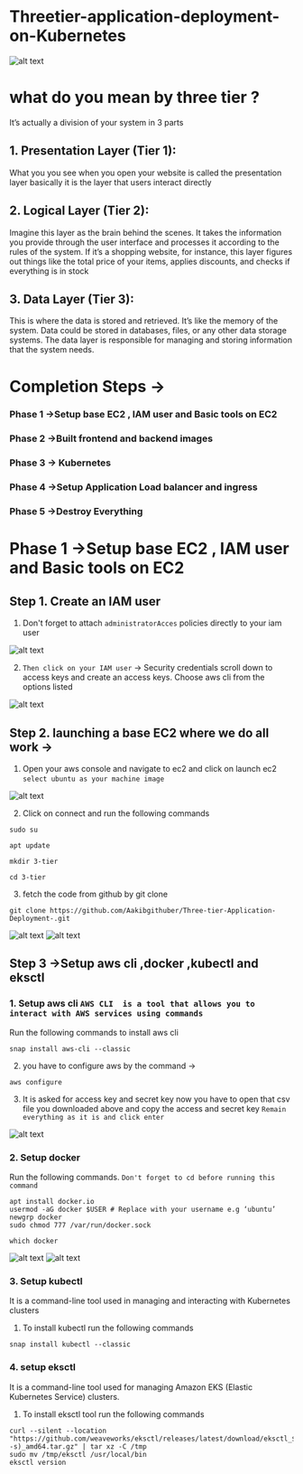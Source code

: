 # Threetier-application-deployment-on-Kubernetes

![alt text](three-app-deployment-image.gif)

# what do you mean by three tier ?
It’s actually a division of your system in 3 parts

## 1. Presentation Layer (Tier 1):
What you you see when you open your website is called the presentation layer basically it is the layer that users interact directly

## 2. Logical Layer (Tier 2):
Imagine this layer as the brain behind the scenes. It takes the information you provide through the user interface and processes it according to the rules of the system. If it’s a shopping website, for instance, this layer figures out things like the total price of your items, applies discounts, and checks if everything is in stock

## 3. Data Layer (Tier 3):
This is where the data is stored and retrieved. It’s like the memory of the system.
Data could be stored in databases, files, or any other data storage systems.
The data layer is responsible for managing and storing information that the system needs.

# Completion Steps →

### Phase 1 →Setup base EC2 , IAM user and Basic tools on EC2
### Phase 2 →Built frontend and backend images
### Phase 3 → Kubernetes
### Phase 4 →Setup Application Load balancer and ingress
### Phase 5 →Destroy Everything


# Phase 1 →Setup base EC2 , IAM user and Basic tools on EC2
## Step 1. Create an IAM user
1. Don't forget to attach `administratorAcces` policies directly to your iam user

![alt text](iam-creation.png)

2. `Then click on your IAM user` → 
Security credentials scroll down to access keys and create an access keys. Choose aws cli from the options listed

![alt text](create-accesskeys.png)


## Step 2. launching a base EC2 where we do all work →
1. Open your aws console and navigate to ec2 and click on launch ec2 `select ubuntu as your machine image`

![alt text](launch-ec2.png)

2. Click on connect and run the following commands

```
sudo su
```
```
apt update
```
```
mkdir 3-tier
```
```
cd 3-tier
```

3. fetch the code from github by git clone

```
git clone https://github.com/Aakibgithuber/Three-tier-Application-Deployment-.git
```
![alt text](commands.png)
![alt text](image.png)


## Step 3 →Setup aws cli ,docker ,kubectl and eksctl

### 1. Setup aws cli `AWS CLI  is a tool that allows you to interact with AWS services using commands`

Run the following commands to install aws cli

```
snap install aws-cli --classic
```
2. you have to configure aws by the command →

```
aws configure
```
3. It is asked for access key and secret key now you have to open that csv file you downloaded above and copy the access and secret key `Remain everything as it is and click enter`

![alt text](Setup-aws-cli.png)

### 2. Setup docker
Run the following commands. `Don't forget to cd before running this command`

```
apt install docker.io
usermod -aG docker $USER # Replace with your username e.g ‘ubuntu’
newgrp docker
sudo chmod 777 /var/run/docker.sock
```
```
which docker
```
![alt text](Setup-docker.png)
![alt text](image-1.png)

### 3. Setup kubectl
It is a command-line tool used in managing and interacting with Kubernetes clusters

1. To install kubectl run the following commands
```
snap install kubectl --classic
```

### 4. setup eksctl
It is a command-line tool used for managing Amazon EKS (Elastic Kubernetes Service) clusters.

1. To install eksctl tool run the following commands

```
curl --silent --location "https://github.com/weaveworks/eksctl/releases/latest/download/eksctl_$(uname -s)_amd64.tar.gz" | tar xz -C /tmp
sudo mv /tmp/eksctl /usr/local/bin
eksctl version
```